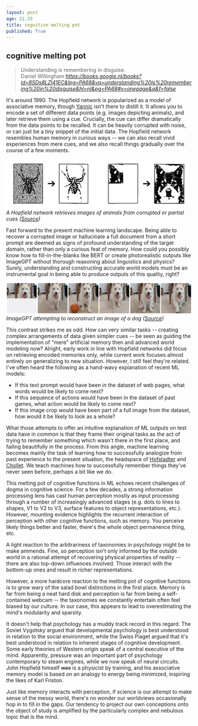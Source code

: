```yaml
---
layout: post
age: 21.33
title: cognitive melting pot
published: True
---
```


## cognitive melting pot

<div class="top-pad"><blockquote class="quoteback" darkmode="" data-title="Why Don't Students Like School?" data-author="Daniel Willingham" cite="https://books.google.nl/books?id=8SDs8LZl41EC&lpg=PA68&vq=understanding%20is%20remembering%20in%20disguise&hl=nl&pg=PA68#v=onepage&q&f=false">
Understanding is remembering in disguise.<br>
<footer>Daniel Willingham<cite> <a href="https://books.google.nl/books?id=8SDs8LZl41EC&lpg=PA68&vq=understanding%20is%20remembering%20in%20disguise&hl=nl&pg=PA68#v=onepage&q&f=false">https://books.google.nl/books?id=8SDs8LZl41EC&lpg=PA68&vq=understanding%20is%20remembering%20in%20disguise&hl=nl&pg=PA68#v=onepage&q&f=false</a></cite></footer>
</blockquote><script note="" src="https://cdn.jsdelivr.net/gh/Blogger-Peer-Review/quotebacks@1/quoteback.js"></script></div>

It's around 1990. The Hopfield network is popularized as a model of associative memory, though [Yannic](https://www.youtube.com/watch?v=fkIJwYArKpw) isn't there to distill it. It allows you to encode a set of different data points (e.g. images depicting animals), and later retrieve them using a cue. Crucially, the cue can differ dramatically from the data points to be recalled. It can be heavily corrupted with noise, or can just be a tiny snippet of the initial data. The Hopfield network resembles human memory in curious ways -- we can also recall vivid experiences from mere cues, and we also recall things gradually over the course of a few moments.

![](/assets/img/hopfield_animals.png)
_A Hopfield network retrieves images of animals from corrupted or partial cues ([Source](https://www.ai.rug.nl/minds/uploads/LN_NN_RUG.pdf?page=122))_

Fast forward to the present machine learning landscape. Being able to recover a corrupted image or hallucinate a full document from a short prompt are deemed as signs of profound understanding of the target domain, rather than only a curious feat of memory. How could you possibly know how to fill-in-the-blanks like BERT or create photorealistic outputs like ImageGPT without thorough reasoning about linguistics and physics? Surely, understanding and constructing accurate world models must be an instrumental goal in being able to produce outputs of this quality, right?

![](/assets/img/imagegpt_dog.png)
_ImageGPT attempting to reconstruct an image of a dog ([Source](https://openai.com/blog/image-gpt/))_

This contrast strikes me as odd. How can very similar tasks -- creating complex arrangements of data given simpler cues -- be seen as guiding the implementation of "mere" artificial memory then and advanced world modeling now? Alright, early work in line with Hopfield networks did focus on retrieving encoded memories only, while current work focuses almost entirely on generalizing to new situation. However, I still feel they're related. I've often heard the following as a hand-wavy explanation of recent ML models:

- If this text prompt would have been in the dataset of web pages, what words would be likely to come next?
- If this sequence of actions would have been in the dataset of past games, what action would be likely to come next?
- If this image crop would have been part of a full image from the dataset, how would it be likely to look as a whole?

What those attempts to offer an intuitive explanation of ML outputs on test data have in common is that they frame their original tasks as the act of trying to remember something which wasn't there in the first place, and failing beautifully in the process. From this angle, machine learning becomes mainly the task of learning how to successfully analogize from past experience to the present situation, the headspace of [Hofstadter](http://worrydream.com/refs/Hofstadter%20-%20Analogy%20as%20the%20Core%20of%20Cognition.pdf) and [Chollet](https://arxiv.org/pdf/1911.01547.pdf). We teach machines how to successfully remember things they've never seen before, perhaps a bit like we do.

This melting pot of cognitive functions in ML echoes recent challenges of dogma in cognitive science. For a few decades, a strong information processing lens has cast human perception mostly as input processing through a number of increasingly advanced stages (e.g. dots to lines to shapes, V1 to V2 to V3, surface features to object representations, etc.). However, mounting evidence highlights the recurrent interaction of perception with other cognitive functions, such as memory. You perceive likely things better and faster, there's the whole object permanence thing, etc.

A light reaction to the arbitrariness of taxonomies in psychology might be to make ammends. Fine, so perception isn't only informed by the outside world in a rational attempt of recovering physical properties of reality -- there are also top-down influences involved. Those interact with the bottom-up ones and result in richer representations.

However, a more hardcore reaction to the melting pot of cognitive functions is to grow wary of the salad bowl distinctions in the first place. Memory is far from being a neat hard disk and perception is far from being a self-contained webcam -- the taxonomies we constantly entertain often feel biased by our culture. In our case, this appears to lead to overestimating the mind's modularity and sparsity.

It doesn't help that psychology has a muddy track record in this regard. The Soviet Vygotsky argued that developmental psychology is best understood in relation to the social environment, while the Swiss Piaget argued that it's best understood in relation to inherent stages of cognitive development. Some early theories of Western origin speak of a central executive of the mind. Apparently, pressure was an important part of psychology contemporary to steam engines, while we now speak of neural circuits. John Hopfield himself ~~was~~ is a physicist by training, and his associative memory model is based on an analogy to energy being minimized, inspiring the likes of Karl Friston.

Just like memory interacts with perception, if science is our attempt to make sense of the messy world, there's no wonder our worldviews occasionally hop in to fill in the gaps. Our tendency to project our own conceptions onto the object of study is amplified by the particularly complex and nebulous topic that is the mind.
